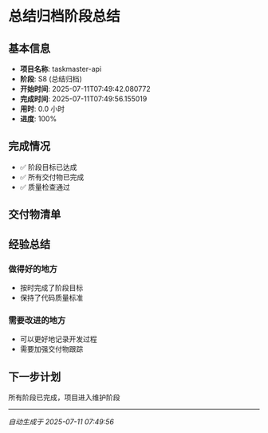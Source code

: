 # 总结归档阶段总结

## 基本信息
- **项目名称**: taskmaster-api
- **阶段**: S8 (总结归档)
- **开始时间**: 2025-07-11T07:49:42.080772
- **完成时间**: 2025-07-11T07:49:56.155019
- **用时**: 0.0 小时
- **进度**: 100%

## 完成情况
- ✅ 阶段目标已达成
- ✅ 所有交付物已完成
- ✅ 质量检查通过

## 交付物清单


## 经验总结
### 做得好的地方
- 按时完成了阶段目标
- 保持了代码质量标准

### 需要改进的地方
- 可以更好地记录开发过程
- 需要加强交付物跟踪

## 下一步计划
所有阶段已完成，项目进入维护阶段

---
*自动生成于 2025-07-11 07:49:56*

